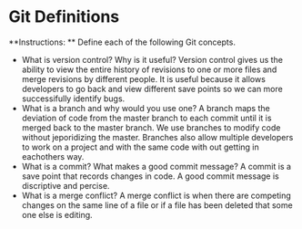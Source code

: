# Git Definitions

**Instructions: ** Define each of the following Git concepts.

* What is version control?  Why is it useful?
   Version control gives us the ability to view the entire history of revisions to one or more files and merge revisions by different people.
   It is useful because it allows developers to go back and view different save points so we can more successifully identify bugs.
* What is a branch and why would you use one?
   A branch maps the deviation of code from the master branch to each commit until it is merged back to the master branch.
   We use branches to modify code without jeporidizing the master. Branches also allow multiple developers to work on a project and with the same code with out getting in eachothers way.
* What is a commit? What makes a good commit message?
   A commit is a save point that records changes in code. A good commit message is discriptive and percise. 
* What is a merge conflict?
   A merge conflict is when there are competing changes on the same line of a file or if a file has been deleted that some one else is editing.